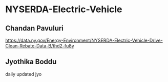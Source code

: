 # NYSERDA-Electric-Vehicle

## Chandan Pavuluri

https://data.ny.gov/Energy-Environment/NYSERDA-Electric-Vehicle-Drive-Clean-Rebate-Data-B/thd2-fu8y

## Jyothika Boddu

daily updated
jyo

